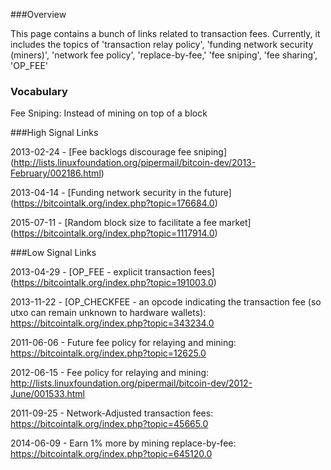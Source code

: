 ###Overview

This page contains a bunch of links related to transaction fees. Currently, 
it includes the topics of 'transaction relay policy', 'funding network security (miners)',
'network fee policy', 'replace-by-fee,' 'fee sniping', 'fee sharing', 'OP_FEE'

### Vocabulary

Fee Sniping: Instead of mining on top of a block 

###High Signal Links

2013-02-24 - [Fee backlogs discourage fee sniping] (http://lists.linuxfoundation.org/pipermail/bitcoin-dev/2013-February/002186.html)

2013-04-14 - [Funding network security in the future] (https://bitcointalk.org/index.php?topic=176684.0)

2015-07-11 - [Random block size to facilitate a fee market] (https://bitcointalk.org/index.php?topic=1117914.0)

###Low Signal Links

2013-04-29 - [OP_FEE - explicit transaction fees] (https://bitcointalk.org/index.php?topic=191003.0)

2013-11-22 - [OP_CHECKFEE - an opcode indicating the transaction fee (so utxo can remain unknown to hardware wallets): https://bitcointalk.org/index.php?topic=343234.0

2011-06-06 - Future fee policy for relaying and mining: https://bitcointalk.org/index.php?topic=12625.0

2012-06-15 - Fee policy for relaying and mining: http://lists.linuxfoundation.org/pipermail/bitcoin-dev/2012-June/001533.html

2011-09-25 - Network-Adjusted transaction fees: https://bitcointalk.org/index.php?topic=45665.0

2014-06-09 - Earn 1% more by mining replace-by-fee: https://bitcointalk.org/index.php?topic=645120.0
